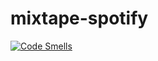 # mixtape-spotify
[![Code Smells](https://sonarcloud.io/api/project_badges/measure?project=JayCork_mixtape-spotify&metric=code_smells)](https://sonarcloud.io/dashboard?id=JayCork_mixtape-spotify)